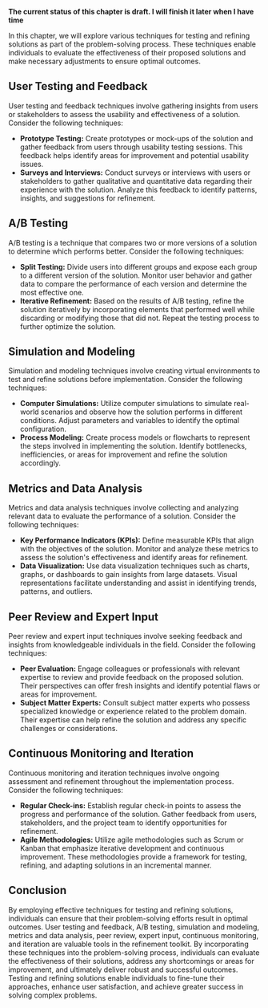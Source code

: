 **The current status of this chapter is draft. I will finish it later when I have time**

In this chapter, we will explore various techniques for testing and refining solutions as part of the problem-solving process. These techniques enable individuals to evaluate the effectiveness of their proposed solutions and make necessary adjustments to ensure optimal outcomes.

User Testing and Feedback
-------------------------

User testing and feedback techniques involve gathering insights from users or stakeholders to assess the usability and effectiveness of a solution. Consider the following techniques:

* **Prototype Testing:** Create prototypes or mock-ups of the solution and gather feedback from users through usability testing sessions. This feedback helps identify areas for improvement and potential usability issues.
* **Surveys and Interviews:** Conduct surveys or interviews with users or stakeholders to gather qualitative and quantitative data regarding their experience with the solution. Analyze this feedback to identify patterns, insights, and suggestions for refinement.

A/B Testing
-----------

A/B testing is a technique that compares two or more versions of a solution to determine which performs better. Consider the following techniques:

* **Split Testing:** Divide users into different groups and expose each group to a different version of the solution. Monitor user behavior and gather data to compare the performance of each version and determine the most effective one.
* **Iterative Refinement:** Based on the results of A/B testing, refine the solution iteratively by incorporating elements that performed well while discarding or modifying those that did not. Repeat the testing process to further optimize the solution.

Simulation and Modeling
-----------------------

Simulation and modeling techniques involve creating virtual environments to test and refine solutions before implementation. Consider the following techniques:

* **Computer Simulations:** Utilize computer simulations to simulate real-world scenarios and observe how the solution performs in different conditions. Adjust parameters and variables to identify the optimal configuration.
* **Process Modeling:** Create process models or flowcharts to represent the steps involved in implementing the solution. Identify bottlenecks, inefficiencies, or areas for improvement and refine the solution accordingly.

Metrics and Data Analysis
-------------------------

Metrics and data analysis techniques involve collecting and analyzing relevant data to evaluate the performance of a solution. Consider the following techniques:

* **Key Performance Indicators (KPIs):** Define measurable KPIs that align with the objectives of the solution. Monitor and analyze these metrics to assess the solution's effectiveness and identify areas for refinement.
* **Data Visualization:** Use data visualization techniques such as charts, graphs, or dashboards to gain insights from large datasets. Visual representations facilitate understanding and assist in identifying trends, patterns, and outliers.

Peer Review and Expert Input
----------------------------

Peer review and expert input techniques involve seeking feedback and insights from knowledgeable individuals in the field. Consider the following techniques:

* **Peer Evaluation:** Engage colleagues or professionals with relevant expertise to review and provide feedback on the proposed solution. Their perspectives can offer fresh insights and identify potential flaws or areas for improvement.
* **Subject Matter Experts:** Consult subject matter experts who possess specialized knowledge or experience related to the problem domain. Their expertise can help refine the solution and address any specific challenges or considerations.

Continuous Monitoring and Iteration
-----------------------------------

Continuous monitoring and iteration techniques involve ongoing assessment and refinement throughout the implementation process. Consider the following techniques:

* **Regular Check-ins:** Establish regular check-in points to assess the progress and performance of the solution. Gather feedback from users, stakeholders, and the project team to identify opportunities for refinement.
* **Agile Methodologies:** Utilize agile methodologies such as Scrum or Kanban that emphasize iterative development and continuous improvement. These methodologies provide a framework for testing, refining, and adapting solutions in an incremental manner.

Conclusion
----------

By employing effective techniques for testing and refining solutions, individuals can ensure that their problem-solving efforts result in optimal outcomes. User testing and feedback, A/B testing, simulation and modeling, metrics and data analysis, peer review, expert input, continuous monitoring, and iteration are valuable tools in the refinement toolkit. By incorporating these techniques into the problem-solving process, individuals can evaluate the effectiveness of their solutions, address any shortcomings or areas for improvement, and ultimately deliver robust and successful outcomes. Testing and refining solutions enable individuals to fine-tune their approaches, enhance user satisfaction, and achieve greater success in solving complex problems.

